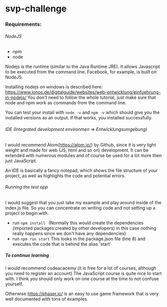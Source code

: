 # svp-challenge

### Requirements:
###### NodeJS
 - npm
 - node


 Nodejs is the runtime (similar to the Java Runtime JRE). It allows Javascript to be executed from the command line. Facebook, for example, is built on NodeJS.

 Installing nodejs on windows is described here: https://www.ionos.de/digitalguide/websites/web-entwicklung/einfuehrung-in-nodejs/
 You don't need to follow the whole tutorial, just make sure that node and npm work as commands from the command line.

You can test your install with ```node -v``` and ```npm -v``` which should give you the installed versions as an output. If that works, you installed successfully.

###### IDE (Integrated development environmen => Entwicklungsumgebung)
I would recommend Atom(https://atom.io/) by Github, since it is very light weight and made for web (JS, html and so on) development. It can be extended with numerous modules and of course be used for a lot more then just JavaScript.

An IDE is basically a fancy notepad, which shows the file structure of your project, as well as highlights the code and potential errors.




###### Running the test app

I would suggest that you just take my example and play around inside of the index.js file. So you can concentrate on writing code and not setting up a project to begin with.


- run ```npm install ``` (Normally this would create the dependencies (imported packages created by other developers) in this case nothing really happens since we don't have any dependencies)
- run ```npm run start``` This looks in the package.json file (line 8) and executes the code that is behind the alias 'start'


##### To continue learning
I would recommend codeacacemy (it is free for a lot of courses, although you need to register an account) The JavaScript course is quite nice to start with. I think you should only work on one course at the time to not confuse yourself.

Otherwise https://phaser.io/ is an easy to use game framework that is very well documented with tons of examples.
